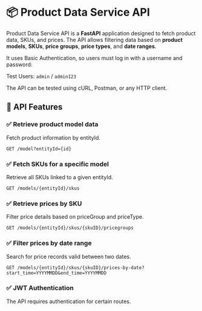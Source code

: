 # 📦 Product Data Service API  

Product Data Service API is a **FastAPI** application designed to fetch product data, SKUs, and prices. The API allows filtering data based on **product models**, **SKUs**, **price groups**, **price types**, and **date ranges**.  

It uses Basic Authentication, so users must log in with a username and password:

Test Users:
```admin``` / ```admin123```

The API can be tested using cURL, Postman, or any HTTP client.


## 📌 API Features  

### ✅ Retrieve product model data  
Fetch product information by entityId.  

  ```GET /model?entityId={id}```

### ✅ Fetch SKUs for a specific model
Retrieve all SKUs linked to a given entityId.

```GET /models/{entityId}/skus```

### ✅ Retrieve prices by SKU
Filter price details based on priceGroup and priceType.

```GET /models/{entityId}/skus/{skuID}/pricegroups```

### ✅ Filter prices by date range
Search for price records valid between two dates.

```GET /models/{entityId}/skus/{skuID}/prices-by-date?start_time=YYYYMMDD&end_time=YYYYMMDD```

### ✅ JWT Authentication
The API requires authentication for certain routes.
